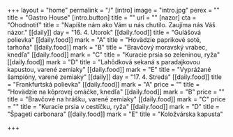 +++
layout = "home"
permalink = "/"
[intro]
image = "intro.jpg"
perex = ""
title = "Gastro House"
[intro.button]
title = ""
url = ""
[nazor]
cta = "Ohodnotiť"
title = "Napíšte nám ako Vám u nás chutilo. Zaujíma nás Váš názor."
[[daily]]
day = "16. 4. Utorok"
[[daily.food]]
title = "Gulášová polievka"
[[daily.food]]
mark = "A"
title = "Hovädzie paprikové soté, tarhoňa"
[[daily.food]]
mark = "B"
title = "Bravčový moravský vrabec, knedľa"
[[daily.food]]
mark = "C"
title = "Kuracie prsia so zeleninou, ryža"
[[daily.food]]
mark = "D"
title = "Lahôdková sekaná s paradajkovou kapustou, varené zemiaky"
[[daily.food]]
mark = "E"
title = "Vyprážané šampióny, varené zemiaky"
[[daily]]
day = "17. 4. Streda"
[[daily.food]]
title = "Frankfurtská polievka"
[[daily.food]]
mark = "A"
price = ""
title = "Hovädzie na kôprovej omáčke, knedľa"
[[daily.food]]
mark = "B"
price = ""
title = "Bravčové na hrášku, varené zemiaky"
[[daily.food]]
mark = "C"
price = ""
title = "Kuracie prsia v cestíčku, ryža"
[[daily.food]]
mark = "D"
title = "Špageti carbonara"
[[daily.food]]
mark = "E"
title = "Koložvárska kapusta"

+++
